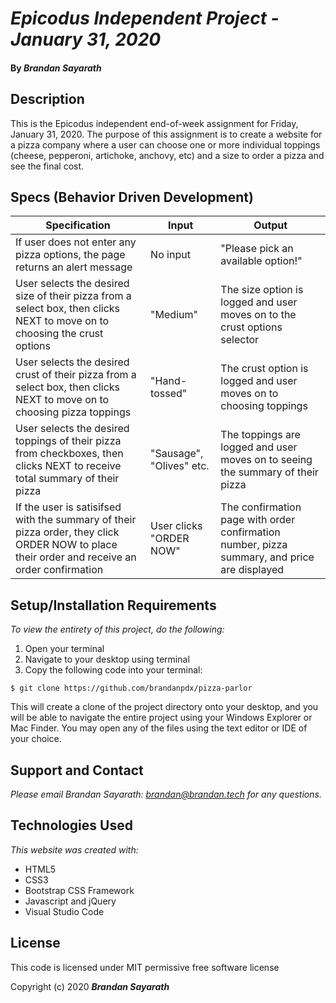 # _Epicodus Independent Project - January 31, 2020_

#### By _**Brandan Sayarath**_

## Description

This is the Epicodus independent end-of-week assignment for Friday, January 31, 2020.  The purpose of this assignment is to create a website for a pizza company where a user can choose one or more individual toppings (cheese, pepperoni, artichoke, anchovy, etc) and a size to order a pizza and see the final cost.

## Specs (Behavior Driven Development)

| Specification                                                                                                          	| Input 	| Output                                                              	|
|------------------------------------------------------------------------------------------------------------------------	|-------	|---------------------------------------------------------------------	|
| If user does not enter any pizza options, the page returns an alert message                                     	| No input     	| "Please pick an available option!"                                           	|
| User selects the desired size of their pizza from a select box, then clicks NEXT to move on to choosing the crust options                	| "Medium"     	| The size option is logged and user moves on to the crust options selector                                     	|
| User selects the desired crust of their pizza from a select box, then clicks NEXT to move on to choosing pizza toppings               	| "Hand-tossed"     	| The crust option is logged and user moves on to choosing toppings
| User selects the desired toppings of their pizza from checkboxes, then clicks NEXT to receive total summary of their pizza               	| "Sausage", "Olives" etc.     	| The toppings are logged and user moves on to seeing the summary of their pizza
| If the user is satisifsed with the summary of their pizza order, they click ORDER NOW to place their order and receive an order confirmation                	| User clicks "ORDER NOW"   	| The confirmation page with order confirmation number, pizza summary, and price are displayed                                        	

## Setup/Installation Requirements

*_To view the entirety of this project, do the following:_*

1. Open your terminal  
2. Navigate to your desktop using terminal
3. Copy the following code into your terminal:

```$ git clone https://github.com/brandanpdx/pizza-parlor```

This will create a clone of the project directory onto your desktop, and you will be able to navigate the entire project using your Windows Explorer or Mac Finder.  You may open any of the files using the text editor or IDE of your choice.



## Support and Contact

_Please email Brandan Sayarath: brandan@brandan.tech for any questions._

## Technologies Used

_This website was created with:_

* HTML5  
* CSS3
* Bootstrap CSS Framework
* Javascript and jQuery
* Visual Studio Code 

## License

This code is licensed under MIT permissive free software license

Copyright (c) 2020 **_Brandan Sayarath_**

